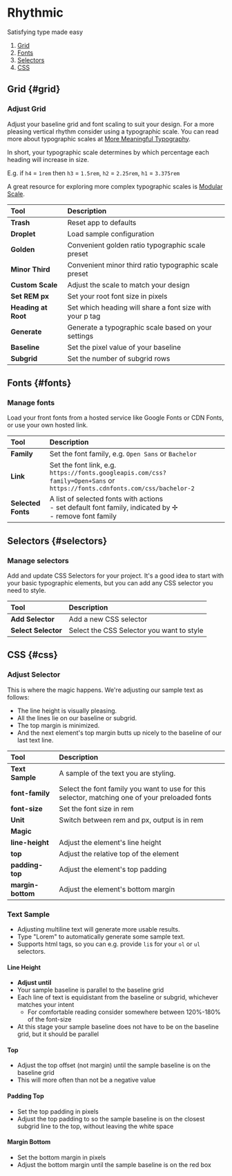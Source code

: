 # Rhythmic

Satisfying type made easy

1. [Grid](#grid)
2. [Fonts](#fonts)
3. [Selectors](#selectors)
4. [CSS](#css)

## Grid {#grid}

### Adjust Grid

Adjust your baseline grid and font scaling to suit your design. For a more pleasing vertical rhythm consider using a typographic scale. You can read more about typographic scales at [More Meaningful Typography](https://alistapart.com/article/more-meaningful-typography/).

In short, your typographic scale determines by which percentage each heading will increase in size.

E.g. if `h4` = `1rem` then `h3` = `1.5rem`, `h2` = `2.25rem`, `h1` = `3.375rem`

A great resource for exploring more complex typographic scales is [Modular Scale](https://www.modularscale.com/).

| Tool                | Description                                              |
| :------------------ | :------------------------------------------------------- |
| **Trash**           | Reset app to defaults                                    |
| **Droplet**         | Load sample configuration                                |
| **Golden**          | Convenient golden ratio typographic scale preset         |
| **Minor Third**     | Convenient minor third ratio typographic scale preset    |
| **Custom Scale**    | Adjust the scale to match your design                    |
| **Set REM px**      | Set your root font size in pixels                        |
| **Heading at Root** | Set which heading will share a font size with your p tag |
| **Generate**        | Generate a typographic scale based on your settings      |
| **Baseline**        | Set the pixel value of your baseline                     |
| **Subgrid**         | Set the number of subgrid rows                           |

## Fonts {#fonts}

### Manage fonts

Load your front fonts from a hosted service like Google Fonts or CDN Fonts, or use your own hosted link.

| Tool               | Description                                                                                                                |
| :----------------- | :------------------------------------------------------------------------------------------------------------------------- |
| **Family**         | Set the font family, e.g. `Open Sans` or `Bachelor`                                                                        |
| **Link**           | Set the font link, e.g. `https://fonts.googleapis.com/css?family=Open+Sans` or `https://fonts.cdnfonts.com/css/bachelor-2` |
| **Selected Fonts** | A list of selected fonts with actions<br /> - set default font family, indicated by ✢<br /> - remove font family           |

## Selectors {#selectors}

### Manage selectors

Add and update CSS Selectors for your project. It's a good idea to start with your basic typographic elements, but you can add any CSS selector you need to style.

| Tool                | Description                               |
| :------------------ | :---------------------------------------- |
| **Add Selector**    | Add a new CSS selector                    |
| **Select Selector** | Select the CSS Selector you want to style |

## CSS {#css}

### Adjust Selector

This is where the magic happens. We're adjusting our sample text as follows:

- The line height is visually pleasing.
- All the lines lie on our baseline or subgrid.
- The top margin is minimized.
- And the next element's top margin butts up nicely to the baseline of our last text line.

| Tool              | Description                                                                                    |
| :---------------- | :--------------------------------------------------------------------------------------------- |
| **Text Sample**   | A sample of the text you are styling.                                                          |
| **font-family**   | Select the font family you want to use for this selector, matching one of your preloaded fonts |
| **font-size**     | Set the font size in rem                                                                       |
| **Unit**          | Switch between rem and px, output is in rem                                                    |
| **Magic**         |                                                                                                |
| **line-height**   | Adjust the element's line height                                                               |
| **top**           | Adjust the relative top of the element                                                         |
| **padding-top**   | Adjust the element's top padding                                                               |
| **margin-bottom** | Adjust the element's bottom margin                                                             |

### Text Sample

- Adjusting multiline text will generate more usable results.
- Type "Lorem" to automatically generate some sample text.
- Supports html tags, so you can e.g. provide `li`s for your `ol` or `ul` selectors.

#### Line Height

  - **Adjust until**
  - Your sample baseline is parallel to the baseline grid
  - Each line of text is equidistant from the baseline or subgrid, whichever matches your intent
    - For comfortable reading consider somewhere between 120%-180% of the font-size
  - At this stage your sample baseline does not have to be on the baseline grid, but it should be parallel

#### Top 

  - Adjust the top offset (not margin) until the sample baseline is on the baseline grid
  - This will more often than not be a negative value

#### Padding Top

  - Set the top padding in pixels
  - Adjust the top padding to so the sample baseline is on the closest subgrid line to the top, without leaving the white space

#### Margin Bottom

  - Set the bottom margin in pixels
  - Adjust the bottom margin until the sample baseline is on the red box